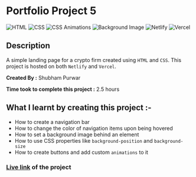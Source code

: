 # Portfolio Project 5

![HTML](https://img.shields.io/badge/-HTML-red)
![CSS](https://img.shields.io/badge/-CSS-brightgreen)
![CSS Animations](https://img.shields.io/badge/-CSS%20Animations-orange)
![Background Image](https://img.shields.io/badge/-Background%20Image-blue)
![Netlify](https://img.shields.io/badge/-Netlify-green)
![Vercel](https://img.shields.io/badge/-Vercel-blueviolet)

## Description

A simple landing page for a crypto firm created using `HTML` and `CSS`. This project is hosted on both `Netlify` and `Vercel`.

**Created By :** Shubham Purwar

**Time took to complete this project :** 2.5 hours

## What I learnt by creating this project :-

- How to create a navigation bar
- How to change the color of navigation items upon being hovered
- How to set a background image behind an element
- How to use CSS properties like `background-position` and `background-size`
- How to create buttons and add custom `animations` to it

### [**Live link**](https://portfolio-project-5.vercel.app/) of the project
